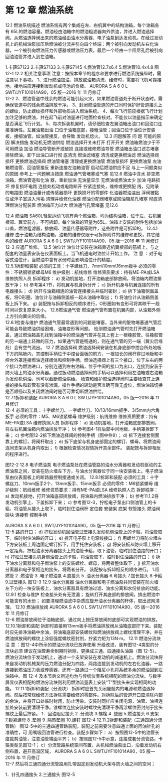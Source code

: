 # 第 12 章 燃油系统 
 12.1 燃油系统描述 
燃油系统有两个集成在左、右机翼中的结构油箱，每个油箱各有 65L的燃油容量。燃油经由油箱中的燃油粗滤器向外供油，并进入燃油选择阀。从燃油选择阀出来的燃油经由油水分离器、电子油泵到达发动机。在经过发动机上的机械油泵加压后燃油被分流并引向四个终端：两个被引向发动机左右化油器，一个被引向燃油压力传感器或燃油压力表，最后一个经由一个阻尼孔后被引向回油油管并进入到左油箱。  
 
1.卡箍S7123  2.卡箍S7133  3.卡箍S7145  4.燃油管12.7x6.4  5.燃油管10.4x4.8 
图12-1 
12.2 相关注意事项 
注意：按照本章节的程序和要求进行燃油系统操纵时，需注意以下事项。  1、进行燃油加注、排放或油箱清洗、维修时，需要将飞机可靠接地，接地端应连接到发动机或电池的负极。 
AURORA  S A 6 0 L           SWT/JYF101014A90，05 版—2016 年 11 月修订  
12-2 2、燃油管道中残余的燃油可能引起火灾，如果燃油管道处于断开状态时，需确保管道中的残余燃油排放干净。 3、封闭燃油管道的开口同时保护好管道接头上的螺纹，防止螺纹损坏和外部物质进入燃油系统。 4、每次飞行前应根据飞行计划加注足够的燃油，并在起飞前对油量进行地面检查核对。不能仅以油量指示来确定是否满足飞行计划。 5、每次拆装机翼时，请仔细检查左翼油箱出油口和回油口连接准确性。左翼油箱出油
口位于油箱底部，接粗油管；回油口位于油位计安装板，接细油管。如油管接反，会导致
发动机熄火。 
12.3 问题解答 
问    题 可能的原因 解决措施 
发动机无燃油供给 燃油选择开关未打开 打开开关 燃油箱燃油少于不可用燃油 加油 
燃油导管断开或破损 连接或维修燃油导管 
燃油箱出油口滤芯堵塞 排除燃油，卸下出油口进行彻
底清洗 
燃油滤堵塞 清洗或更换燃油滤 
燃油选择阀损坏 更换燃油选择阀 
燃油管堵塞 清理或更换燃油管 
燃油泵损坏 更换燃油泵 
左油箱燃油管、回油管接反 重新连接左油箱油管 
启动后燃油供应不足 与上一问题类似的原因 参考上一问题解决措施 燃油通气管堵塞或气塞 见12.6 
燃油中含水 排空燃油箱，燃油管道和化油
器，重新加油 
无油量显示 无燃油或燃油太少 加油 电路损坏 修复损坏电路 
连接处松动或电路断开 拧紧连接处，维修或更换配
线，见附录的电路图 
燃油油量计或传感器损坏 更换损坏的零部件 
化油器燃油溢出 浮阀被黏住或浮子室进入污垢 清理并维修化油器 燃油分配阀堵塞或回油阻尼孔堵塞 彻底清理燃油分配装置 
燃油箱压力过大 燃油通气孔管堵塞 见12.6 
 
12.4 燃油箱 
SA60L轻型运动飞机有两个燃油箱，均为结构油箱，位于左、右机翼根部、翼梁前方，不可拆卸。每个油箱的容量为65L。油箱上安装的附件包括加油口盖，燃油粗滤器，排放阀、油量传感器等附件，这些附件是可拆卸的。 
12.4.1 维修 
由于油箱为结构油箱，油箱的维修仅限于可拆卸附件的维修和更换，其它结构的维修
AURORA  S A 6 0 L           SWT/JYF101014A90，05 版—2016 年 11 月修订  
12-3 应返厂维修。 
12.5 油位计 
油位计安装在油箱靠近机翼根部的筋板上，与之配套的油量表安装在仪表面板上。当飞机通电时油位计开始工作。 
  注 意  ：对于电容式油位计，当燃油中含有水份时会影响油位计的精度。  
12.5.1拆卸和装配 
必须的工具：十字螺丝刀、7mm\10mm\16mm扳手 必须的零件：不锈钢锁紧螺母M6 维护级别：航线维修 维修资质要求：持有ME-PA或LSA 维修执照人员 拆卸程序： a) 发动机接地，打开油箱底部排放阀，将油箱内燃油排放干净；  b) 参考第4.1节，将机翼与机身拆分开； c) 拆开机身与机翼连接的所有电器接头； d) 拆开与油箱相连的油管连接接头并临时密封； e) 拆下油箱侧面盖板，将O形圈、油位计与油箱侧盖板一起从油箱中取出； f) 将油位计从油箱侧盖板上拆下来。 g) 装配按与拆卸相反的顺序进行，O形圈如有变形可将其晾干一段时间以恢复原来大小。 
12.6燃油通气管 
燃油通气管布置在机翼内部，从油箱外侧上方引向翼尖的后缘。  
12.6.1检查与维护 
燃油通气管最常遇到的问题是堵塞，当外来的脏物堵塞通气管后可能会导致燃油供给困难、油箱变形等问题。 检测燃油通气管时先打开燃油箱盖，通过燃油箱盖孔找到油箱中的燃油通气管并在其上套上一根橡胶管。往橡胶管的另一端通上轻微的压力，如果通气管是畅通的，则在通气管的另一端（翼尖后缘处）会有空气流出。 
12.7 燃油选择阀 
燃油选择阀安装在机身底部中控台所处地板下方的隔舱内，其控制手柄位于中控台面板的前方，一根加长的阀杆穿过地板和中控台外罩连接燃油选择阀体和控制手柄。燃油选择阀上有三个接口，位于左右的两个接口为燃油进口，分别连通到左右油箱，位于中间的接口为出口，连接到安装于防火墙上的油水分离器。通过扳动燃油选择阀的手柄可以选择利用左油箱或右油箱为发动机供油，也可以截断燃油供给。  检查和维护燃油选择阀时主要检查其上连接的接头和软管有没有渗漏，操作手柄的转动是否准确可靠无虚位，燃油油箱切换是否顺畅以及关闭燃油阀时是否可靠切断燃油供给。  
12.7.1拆卸和装配 
AURORA  S A 6 0 L           SWT/JYF101014A90，05 版—2016 年 11 月修订  
12-4 必须的工具：十字螺丝刀、一字螺丝刀、10/13/16mm扳手、3/5mm内六角扳手 必须的零件：M5、M6锁紧螺母 维护级别：航线维修 维修资质要求：持有ME-PA或LSA 维修执照人员 拆卸程序： a) 发动机接地，打开油箱底部排放阀，将左右机翼油箱内燃油排放干净； b) 参考图4-1将后部中间地板、手柄罩拆卸下来； c) 参考图12-2拆下燃油选择阀的控制手柄（图中件9）； 
d) 拆下连接套侧面靠上的螺钉，将阀杆取出； e) 拆下底架与机身底部固定的螺钉、螺母，将燃油阀连同支架从机身内取出； f) 根据检查情况视情拆开其余部件。 装配按与拆卸相反的程序进行。  
  
图12-2 
12.8 电子燃油泵 
电子燃油泵处在燃油管路的油水分离器和发动机驱动的主燃油泵之间，安装在防火墙左下方，与油水分离器位于同一块安装板上。电子燃油泵由仪表面板上的断路器控制接通或关闭。 
12.8.1拆卸和装配 
必须的工具：十字螺丝刀、10mm扳手2个、13mm扳手、15mm扳手 必须的零件：M6锁紧螺母 维护级别：航线维修 维修资质要求：持有ME-PA或LSA 维修执照人员 拆卸程序： a) 发动机接地，打开油箱底部排放阀，将油箱内燃油排放干净；  b) 参考11.1.2将发动机引擎上、下盖拆卸下来； c) 参考图12-3，拧松电子泵出口侧油管上的卡箍，将油管从接头上取下，临时封住油阀杆 定位套 安装架 底架 软管接头 燃油阀 碰块 连接套 控制手柄 

AURORA  S A 6 0 L           SWT/JYF101014A90，05 版—2016 年 11 月修订  
12-5 路的开口； d) 拧松发动机回油管过壁接头发动机侧油管上的卡箍，将油管取下，临时封住油路的开口； e) 拆开电子泵上电源线接口； f) 用螺丝刀将防火墙左下方安装板上周边固定螺钉拆下，用手托住安装板； g) 将安装板从防火墙上移开一定距离，拧松油水分离器接头上的油管卡箍，取下油管，临时封住油路的开口； h) 拧松过壁接头机身侧油管上的卡箍，将油管取下，临时封住油路的开口；  i) 拆下油水分离器和电子燃油泵上的安装螺栓、螺母，将两者整体取下；  j) 拆开油水分离器和电子泵相连的接头，将两者分开。  装配按与拆卸相反的顺序进行。 
 1.阻燃管  2 .燃油管  3 .电子燃油泵  4.直接头  5 .油水分离器  6.弯接头 7.加长接头  8.卡箍  9.过壁接头 图12-3 
12.9 油水分离器 
油水分离器和电子燃油泵共同安装在防火墙左下方的一块安装板上，油水分离器具有燃油过滤、油水分离和水份排放的功能。 
12.9.1 检查与维护 
检查接头处有无泄漏； 旋转打开其底部的排放阀，排出燃油中可能含有的水份；  如要清理燃油滤中杂质应旋开油水分离器的杯体，取出滤网清理。 
12.10 燃油排放阀 
AURORA  S A 6 0 L           SWT/JYF101014A90，05 版—2016 年 11 月修订  
12-6 燃油排放阀位于油箱底部，通过向上按压排放阀的底部可实现燃油的排放。  
12.10.1拆卸和装配 
拆卸时直接用13mm扳手将燃油排放阀从油箱底部拧下来。装配时应先排净油箱中余油，将油箱底部安装螺纹和燃油排放阀上螺纹清理干净，并在燃油排放阀的螺纹上涂低强度螺纹密封剂，拧紧力矩为13N·m。 
12.11 燃油分流块 
  注 意  ：图12-4中所示的燃油分流块已放弃使用 升级改进，装有图12-4类型的分
流块必须 建议在油管寿命到期时拆除，更换成三通、四通接头油路（图 12-5）。 
燃油分流块位于发动机上，通过一个支架安装在发动机的减速机上。燃油分流块将来自发动机机械泵的压力燃油分配为四路，两路连接到发动机的左右化油器，一路连接到燃油压力表或传感器，还有一路通过一个阻尼小孔将系统多余的燃油回到左油箱中。图 12-4
及本节后文所述均为与传统仪表系统相配的燃油分流块。与数字屏显仪表相配的燃油分流块则利用燃油流量表上安装“T”型接头来实现相同的功能。 
12.11.1拆卸和装配（分流块） 
拆卸时应首先关闭座舱内的电源和燃油选择阀。然后按常规维修方法拆除需要维修的零部件。对拆除后的管道开口应清除内部的余油，并将开口处临时封闭，防止污染。安装时同样应关闭电源，油管、油咀连接处安装前要清理干净。锥螺纹连接安装时螺纹先清理干净再涂螺纹密封剂于接头螺纹上最后拧紧。 
 1．回油阻尼接头  2 .分流块  3.螺栓  4 .垫圈  5.燃油接头 6.支架  7.锁紧螺母  8 .垫圈  9 .隔热垫圈  10.螺钉 图12-4 
12.11.2拆卸和装配（三通四通分流管路） 
图12-5中的三通四通管路装配，装配之前需要注意四通上面的回油针孔的准确性，可
用嘴吸回油管进行检查。装配步骤如下： 
a）按照图12-5中的油管长度裁剪油管，注意油管端面平齐； 
b）按照图12-5中示意，连接成套分流管路，卡箍类型见图12-1； 
c）分流管路系统空间布置，从机械燃油泵出口，沿着发动机右侧布置，避开高温区域，
AURORA  S A 6 0 L           SWT/JYF101014A90，05 版—2016 年 11 月修订  
12-7 然后将三通四通分流管路用扎带固定到发动机大架与防火墙之间的空间；  
 
1．针孔四通接头  2.三通接头 
图12-5 
 